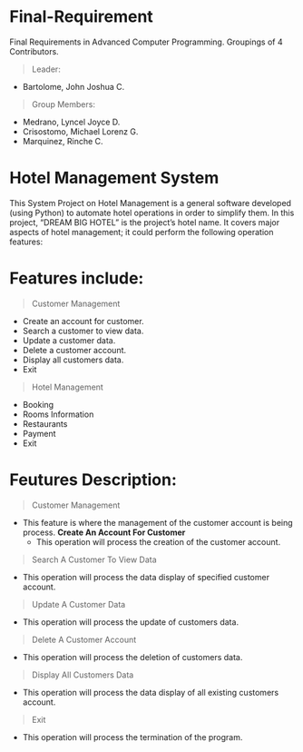 # Final-Requirement
Final Requirements in Advanced Computer Programming. Groupings of 4 Contributors.

> Leader:
  - Bartolome, John Joshua C.
> Group Members:
  - Medrano, Lyncel Joyce D.
  - Crisostomo, Michael Lorenz G.
  - Marquinez, Rinche C.
  
# Hotel Management System

This System Project on Hotel Management is a general software developed (using Python) to automate hotel operations in order to simplify them. In this project, “DREAM BIG HOTEL” is the project’s hotel name. It covers major aspects of hotel management; it could perform the following operation features:

# Features include:
> Customer Management
  - Create an account for customer.
  - Search a customer to view data.
  - Update a customer data.
  - Delete a customer account.
  - Display all customers data.
  - Exit

> Hotel Management
  - Booking
  - Rooms Information
  - Restaurants
  - Payment
  - Exit
 
# Feutures Description:
> Customer Management
  - This feature is where the management of the customer account is being process.
  **Create An Account For Customer**
    - This operation will process the creation of the customer account.
> Search A Customer To View Data
  - This operation will process the data display of specified customer account. 
> Update A Customer Data
  - This operation will process the update of customers data.
> Delete A Customer Account
  - This operation will process the deletion of customers data.
> Display All Customers Data
  - This operation will process the data display of all existing customers account.
> Exit
  - This operation will process the termination of the program.
 
 
 
 
 
 
 
 
 
 
 
 
 
 
 
